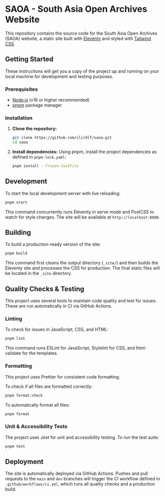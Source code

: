 # SAOA - South Asia Open Archives Website

This repository contains the source code for the South Asia Open Archives (SAOA) website, a static site built with [Eleventy](https://www.11ty.dev/) and styled with [Tailwind CSS](https://tailwindcss.com/).

## Getting Started

These instructions will get you a copy of the project up and running on your local machine for development and testing purposes.

### Prerequisites

- [Node.js](https://nodejs.org/) (v18 or higher recommended)
- [pnpm](https://pnpm.io/installation) package manager

### Installation

1.  **Clone the repository:**

    ```sh
    git clone https://github.com/clirdlf/saoa.git
    cd saoa
    ```

2.  **Install dependencies:**
    Using pnpm, install the project dependencies as defined in `pnpm-lock.yaml`:
    ```sh
    pnpm install --frozen-lockfile
    ```

## Development

To start the local development server with live reloading:

```sh
pnpm start
```

This command concurrently runs Eleventy in serve mode and PostCSS to watch for style changes. The site will be available at `http://localhost:8080`.

## Building

To build a production-ready version of the site:

```sh
pnpm build
```

This command first cleans the output directory (`_site/`) and then builds the Eleventy site and processes the CSS for production. The final static files will be located in the `_site` directory.

## Quality Checks & Testing

This project uses several tools to maintain code quality and test for issues. These are run automatically in CI via GitHub Actions.

### Linting

To check for issues in JavaScript, CSS, and HTML:

```sh
pnpm lint
```

This command runs ESLint for JavaScript, Stylelint for CSS, and html-validate for the templates.

### Formatting

This project uses Prettier for consistent code formatting.

To check if all files are formatted correctly:

```sh
pnpm format:check
```

To automatically format all files:

```sh
pnpm format
```

### Unit & Accessibility Tests

The project uses Jest for unit and accessibility testing. To run the test suite:

```sh
pnpm test
```

## Deployment

The site is automatically deployed via GitHub Actions. Pushes and pull requests to the `main` and `dev` branches will trigger the CI workflow defined in `.github/workflows/ci.yml`, which runs all quality checks and a production build.
